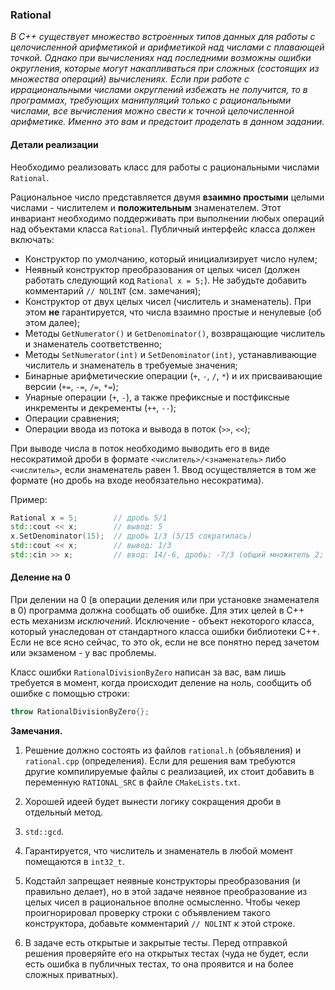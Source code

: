 ### Rational

*В C++ существует множество встроенных типов данных для работы с целочисленной арифметикой и арифметикой над числами с
плавающей точкой. Однако при вычислениях над последними возможны ошибки округления, которые могут накапливаться при
сложных (состоящих из множества операций) вычислениях. Если при работе с иррациональными числами округлений избежать не
получится, то в программах, требующих манипуляций только с рациональными числами, все вычисления можно свести к точной
целочисленной арифметике. Именно это вам и предстоит проделать в данном задании.*

#### Детали реализации

Необходимо реализовать класс для работы с рациональными числами `Rational`. 

Рациональное число представляется двумя **взаимно простыми** целыми числами - числителем и **положительным**
знаменателем. Этот инвариант необходимо поддерживать при выполнении любых операций над объектами класса `Rational`.
Публичный интерфейс класса должен включать:
* Конструктор по умолчанию, который инициализирует число нулем;
* Неявный конструктор преобразования от целых чисел (должен работать следующий код `Rational x = 5;`). Не забудьте
добавить комментарий `// NOLINT` (см. замечания);
* Конструктор от двух целых чисел (числитель и знаменатель). При этом **не** гарантируется, что числа взаимно простые и
ненулевые (об этом далее);
* Методы `GetNumerator()` и `GetDenominator()`, возвращающие числитель и знаменатель соответственно;
* Методы `SetNumerator(int)` и `SetDenominator(int)`, устанавливающие числитель и знаменатель в требуемые значения;
* Бинарные арифметические операции (`+`, `-`, `/`, `*`) и их присваивающие версии (`+=`, `-=`, `/=`, `*=`);
* Унарные операции (`+`, `-`), а также префиксные и постфиксные инкременты и декременты (`++`, `--`);
* Операции сравнения;
* Операции ввода из потока и вывода в поток (`>>`, `<<`);

При выводе числа в поток необходимо выводить его в виде несократимой дроби в формате `<числитель>/<знаменатель>` либо
`<числитель>`, если знаменатель равен 1. Ввод осуществляется в том же формате (но дробь на входе необязательно 
несократима).

Пример:

```c++
Rational x = 5;        // дробь 5/1
std::cout << x;        // вывод: 5
x.SetDenominator(15);  // дробь 1/3 (5/15 сократилась)
std::cout << x;        // вывод: 1/3
std::cin >> x;         // ввод: 14/-6, дробь: -7/3 (общий множитель 2; знаменатель > 0)
```

#### Деление на 0

При делении на 0 (в операции деления или при установке знаменателя в 0) программа должна сообщать об ошибке. Для этих
целей в C++ есть механизм *исключений*. Исключение - объект некоторого класса, который унаследован от стандартного
класса ошибки библиотеки C++. Если не все ясно сейчас, то это ok, если не все понятно перед зачетом или экзаменом - у
вас проблемы.

Класс ошибки `RationalDivisionByZero` написан за вас, вам лишь требуется в момент, когда происходит деление на ноль,
сообщить об ошибке с помощью строки:
```c++
throw RationalDivisionByZero{};
```

**Замечания.**

1. Решение должно состоять из файлов `rational.h` (объявления) и `rational.cpp` (определения). Если для решения вам
требуются другие компилируемые файлы с реализацией, их стоит добавить в переменную `RATIONAL_SRC` в файле
`CMakeLists.txt`.

2. Хорошей идеей будет вынести логику сокращения дроби в отдельный метод.

3. `std::gcd`.

4. Гарантируется, что числитель и знаменатель в любой момент помещаются в `int32_t`.

5. Кодстайл запрещает неявные конструкторы преобразования (и правильно делает), но в этой задаче неявное преобразование
из целых чисел в рациональное вполне осмысленно. Чтобы чекер проигнорировал проверку строки с объявлением такого
конструктора, добавьте комментарий `// NOLINT` к этой строке.

6. В задаче есть открытые и закрытые тесты. Перед отправкой решения проверяйте его на открытых тестах (чуда не будет,
если есть ошибка в публичных тестах, то она проявится и на более сложных приватных).
